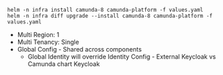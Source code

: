 ```
helm -n infra install camunda-8 camunda-platform -f values.yaml
helm -n infra diff upgrade --install camunda-8 camunda-platform -f values.yaml
```

- Multi Region: 1 
- Multi Tenancy: Single
- Global Config - Shared across components
  - Global Identity will override Identity Config - External Keycloak vs Camunda chart Keycloak 
